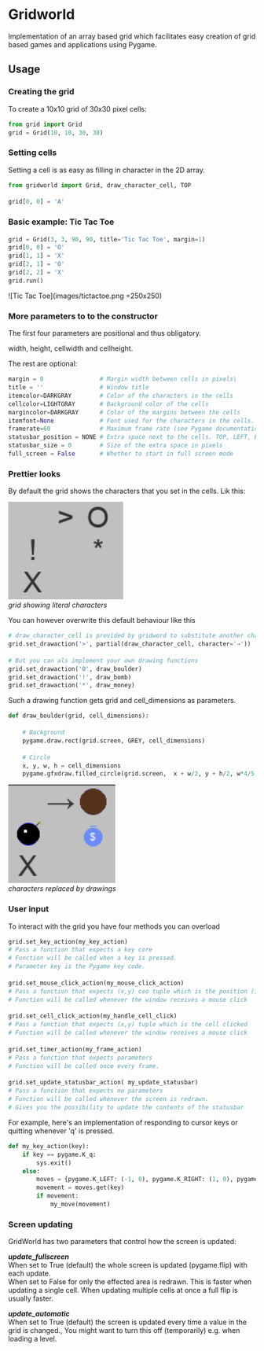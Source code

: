 # Gridworld

Implementation of an array based grid which facilitates 
easy creation of grid based games and applications 
using Pygame.

## Usage

### Creating the grid
To create a 10x10 grid of 30x30 pixel cells:
```python
from grid import Grid
grid = Grid(10, 10, 30, 30)
```

### Setting cells
Setting a cell is as easy as filling in character in the 2D array.

```python
from gridworld import Grid, draw_character_cell, TOP

grid[0, 0] = 'A'
```

### Basic example: Tic Tac Toe
```python
grid = Grid(3, 3, 90, 90, title='Tic Tac Toe', margin=1)
grid[0, 0] = 'O'
grid[1, 1] = 'X'
grid[2, 1] = 'O'
grid[2, 2] = 'X'
grid.run()
```
![Tic Tac Toe](images/tictactoe.png =250x250)

### More parameters to to the constructor
The first four parameters are positional and thus obligatory.

width, height, cellwidth and cellheight.

The rest are optional:
```python
margin = 0                # Margin width between cells in pixels\
title = ''                # Window title
itemcolor=DARKGRAY        # Color of the characters in the cells
cellcolor=LIGHTGRAY       # Background color of the cells
margincolor=DARKGRAY      # Color of the margins between the cells
itemfont=None             # Font used for the characters in the cells. Default is the system font.
framerate=60              # Maximum frame rate (see Pygame documentation)
statusbar_position = NONE # Extra space next to the cells. TOP, LEFT, BOTTOM or RIGHT.
statusbar_size = 0        # Size of the extra space in pixels
full_screen = False       # Whether to start in full screen mode
```

### Prettier looks
By default the grid shows the characters that you set in the cells. Lik this:

![Characters](images/characters.png ) \
_grid showing literal characters_

You can however overwrite this default behaviour like this

```python
# draw_character_cell is provided by gridword to substitute another character
grid.set_drawaction('>', partial(draw_character_cell, character='→'))

# But you can als implement your own drawing functions
grid.set_drawaction('O', draw_boulder)
grid.set_drawaction('!', draw_bomb)
grid.set_drawaction('*', draw_money)
```
Such a drawing function gets grid and cell_dimensions as parameters.

```python
def draw_boulder(grid, cell_dimensions):

    # Background
    pygame.draw.rect(grid.screen, GREY, cell_dimensions)
    
    # Circle
    x, y, w, h = cell_dimensions
    pygame.gfxdraw.filled_circle(grid.screen,  x + w/2, y + h/2, w*4/5, BROWN)
```
![Characters](images/images.png ) \
_characters replaced by drawings_

### User input
To interact with the grid you have four methods you can overload
```python
grid.set_key_action(my_key_action) 
# Pass a function that expects a key core
# Function will be called when a key is pressed. 
# Parameter key is the Pygame key code.

grid.set_mouse_click_action(my_mouse_click_action) 
# Pass a function that expects (x,y) coo tuple which is the position (in pixels) of the click
# Function will be called whenever the window receives a mouse click

grid.set_cell_click_action(my_handle_cell_click)  
# Pass a function that expects (x,y) tuple which is the cell clicked
# Function will be called whenever the window receives a mouse click

grid.set_timer_action(my_frame_action) 
# Pass a function that expects parameters
# Function will be called once every frame. 

grid.set_update_statusbar_action( my_update_statusbar) 
# Pass a function that expects no parameters        
# Function will be called whenever the screen is redrawn. 
# Gives you the possibility to update the contents of the statusbar


```
For example, here's an implementation of responding to cursor keys or quitting whenever 'q' is pressed.
```python
def my_key_action(key):
    if key == pygame.K_q:
        sys.exit()
    else:
        moves = {pygame.K_LEFT: (-1, 0), pygame.K_RIGHT: (1, 0), pygame.K_UP: (0, -1), pygame.K_DOWN: (0, 1)}
        movement = moves.get(key)
        if movement:
            my_move(movement)
```


### Screen updating
GridWorld has two parameters that control how the screen is updated:

***update_fullscreen***\
When set to True (default) the whole screen is updated (pygame.flip) with each update.\
When set to False for only the effected area is redrawn. This is faster when updating a single cell. When updating multiple cells at once a full flip is usually faster.
        
***update_automatic***\
When set to True (default) the screen is updated every time a value in the grid is changed.,
You might want to turn this off (temporarily) e.g. when loading a level.
